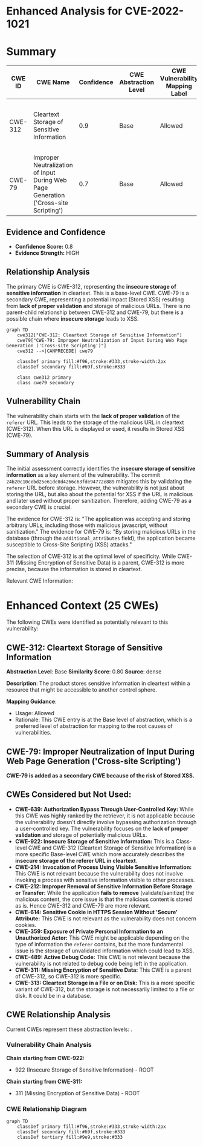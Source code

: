 # Enhanced Analysis for CVE-2022-1021

# Summary
| CWE ID | CWE Name | Confidence | CWE Abstraction Level | CWE Vulnerability Mapping Label | CWE-Vulnerability Mapping Notes |
|---|---|---|---|---|---|
| CWE-312 | Cleartext Storage of Sensitive Information | 0.9 | Base | Allowed | Primary CWE. The application stores the referer URL in cleartext in the `additional_attributes` field of the `Conversation` model. |
| CWE-79 | Improper Neutralization of Input During Web Page Generation ('Cross-site Scripting') | 0.7 | Base | Allowed | Secondary CWE. The stored referer URL, if not properly validated, can lead to Stored XSS. |

## Evidence and Confidence

*   **Confidence Score:** 0.8
*   **Evidence Strength:** HIGH

## Relationship Analysis
The primary CWE is CWE-312, representing the **insecure storage of sensitive information** in cleartext. This is a base-level CWE. CWE-79 is a secondary CWE, representing a potential impact (Stored XSS) resulting from **lack of proper validation** and storage of malicious URLs. There is no parent-child relationship between CWE-312 and CWE-79, but there is a possible chain where **insecure storage** leads to XSS.

```mermaid
graph TD
    cwe312["CWE-312: Cleartext Storage of Sensitive Information"]
    cwe79["CWE-79: Improper Neutralization of Input During Web Page Generation ('Cross-site Scripting')"]
    cwe312 -->|CANPRECEDE| cwe79
    
    classDef primary fill:#f96,stroke:#333,stroke-width:2px
    classDef secondary fill:#69f,stroke:#333
    
    class cwe312 primary
    class cwe79 secondary
```

## Vulnerability Chain
The vulnerability chain starts with the **lack of proper validation** of the `referer` URL. This leads to the storage of the malicious URL in cleartext (CWE-312). When this URL is displayed or used, it results in Stored XSS (CWE-79).

## Summary of Analysis
The initial assessment correctly identifies the **insecure storage of sensitive information** as a key element of the vulnerability. The commit `24b20c10cebd25e61de8d4266c63fde94772e889` mitigates this by validating the `referer` URL before storage. However, the vulnerability is not just about storing the URL, but also about the potential for XSS if the URL is malicious and later used without proper sanitization. Therefore, adding CWE-79 as a secondary CWE is crucial.

The evidence for CWE-312 is: "The application was accepting and storing arbitrary URLs, including those with malicious javascript, without sanitization."
The evidence for CWE-79 is: "By storing malicious URLs in the database (through the `additional_attributes` field), the application became susceptible to Cross-Site Scripting (XSS) attacks."

The selection of CWE-312 is at the optimal level of specificity. While CWE-311 (Missing Encryption of Sensitive Data) is a parent, CWE-312 is more precise, because the information is stored in cleartext.

Relevant CWE Information:

# Enhanced Context (25 CWEs)
The following CWEs were identified as potentially relevant to this vulnerability:

## CWE-312: Cleartext Storage of Sensitive Information
**Abstraction Level**: Base
**Similarity Score**: 0.80
**Source**: dense

**Description**:
The product stores sensitive information in cleartext within a resource that might be accessible to another control sphere.

**Mapping Guidance**:
- Usage: Allowed
- Rationale: This CWE entry is at the Base level of abstraction, which is a preferred level of abstraction for mapping to the root causes of vulnerabilities.
## CWE-79: Improper Neutralization of Input During Web Page Generation ('Cross-site Scripting')

**CWE-79 is added as a secondary CWE because of the risk of Stored XSS.**

## CWEs Considered but Not Used:

*   **CWE-639: Authorization Bypass Through User-Controlled Key:** While this CWE was highly ranked by the retriever, it is not applicable because the vulnerability doesn't directly involve bypassing authorization through a user-controlled key. The vulnerability focuses on the **lack of proper validation** and storage of potentially malicious URLs.
*   **CWE-922: Insecure Storage of Sensitive Information:** This is a Class-level CWE and CWE-312 (Cleartext Storage of Sensitive Information) is a more specific Base-level CWE which more accurately describes the **insecure storage of the referer URL in cleartext**.
*   **CWE-214: Invocation of Process Using Visible Sensitive Information:** This CWE is not relevant because the vulnerability does not involve invoking a process with sensitive information visible to other processes.
*   **CWE-212: Improper Removal of Sensitive Information Before Storage or Transfer:** While the application **fails to remove** (validate/sanitize) the malicious content, the core issue is that the malicious content is stored as is. Hence CWE-312 and CWE-79 are more relevant.
*   **CWE-614: Sensitive Cookie in HTTPS Session Without 'Secure' Attribute:** This CWE is not relevant as the vulnerability does not concern cookies.
*   **CWE-359: Exposure of Private Personal Information to an Unauthorized Actor:** This CWE might be applicable depending on the type of information the `referer` contains, but the more fundamental issue is the storage of unvalidated information which could lead to XSS.
*   **CWE-489: Active Debug Code:** This CWE is not relevant because the vulnerability is not related to debug code being left in the application.
*   **CWE-311: Missing Encryption of Sensitive Data:** This CWE is a parent of CWE-312, so CWE-312 is more specific.
*   **CWE-313: Cleartext Storage in a File or on Disk:** This is a more specific variant of CWE-312, but the storage is not necessarily limited to a file or disk. It could be in a database.


## CWE Relationship Analysis

Current CWEs represent these abstraction levels: .


### Vulnerability Chain Analysis

**Chain starting from CWE-922:**
- 922 (Insecure Storage of Sensitive Information) - ROOT


**Chain starting from CWE-311:**
- 311 (Missing Encryption of Sensitive Data) - ROOT



### CWE Relationship Diagram

```mermaid
graph TD
    classDef primary fill:#f96,stroke:#333,stroke-width:2px
    classDef secondary fill:#69f,stroke:#333
    classDef tertiary fill:#9e9,stroke:#333
```